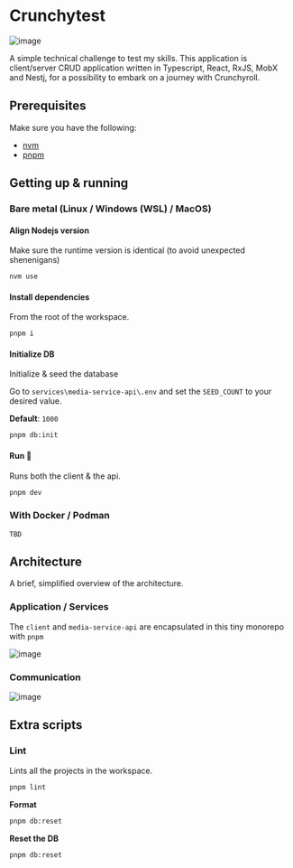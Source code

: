 # Crunchytest
![image](https://github.com/reanimatedmanx/crunchytest/assets/32410574/fb252dcf-532d-4757-a363-9ee18eedeaae)

A simple technical challenge to test my skills. This application is client/server CRUD application written in Typescript, React, RxJS, MobX and Nestj, for a possibility to embark on a journey with Crunchyroll.

## Prerequisites

Make sure you have the following:

- [nvm](https://github.com/nvm-sh/nvm#install--update-script)
- [pnpm](https://pnpm.io/installation)

## Getting up & running

### Bare metal (Linux / Windows (WSL) / MacOS)

#### Align Nodejs version

Make sure the runtime version is identical (to avoid unexpected shenenigans)

```bash
nvm use
```

#### Install dependencies

From the root of the workspace.

```bash
pnpm i
```

#### Initialize DB

Initialize & seed the database

Go to `services\media-service-api\.env` and set the `SEED_COUNT` to your desired value.

**Default**: `1000`

```bash
pnpm db:init
```

#### Run 🤘

Runs both the client & the api.

```bash
pnpm dev
```

### With Docker / Podman

`TBD`

## Architecture

A brief, simplified overview of the architecture.

### Application / Services

The `client` and `media-service-api` are encapsulated in this tiny monorepo with `pnpm`

![image](https://github.com/reanimatedmanx/crunchytest/assets/32410574/42df8270-6fcc-4ec2-a346-e73b0b75662d)

### Communication
![image](https://github.com/reanimatedmanx/crunchytest/assets/32410574/797ac20f-e5de-41e3-bc98-9b91dbca1993)


## Extra scripts

### Lint
Lints all the projects in the workspace.

```bash
pnpm lint
```

**Format**
```bash 
pnpm db:reset
```

 **Reset the DB**
```bash 
pnpm db:reset
```
